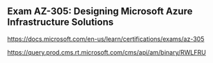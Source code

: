 Exam AZ-305: Designing Microsoft Azure Infrastructure Solutions
---------------

https://docs.microsoft.com/en-us/learn/certifications/exams/az-305

https://query.prod.cms.rt.microsoft.com/cms/api/am/binary/RWLFRU
